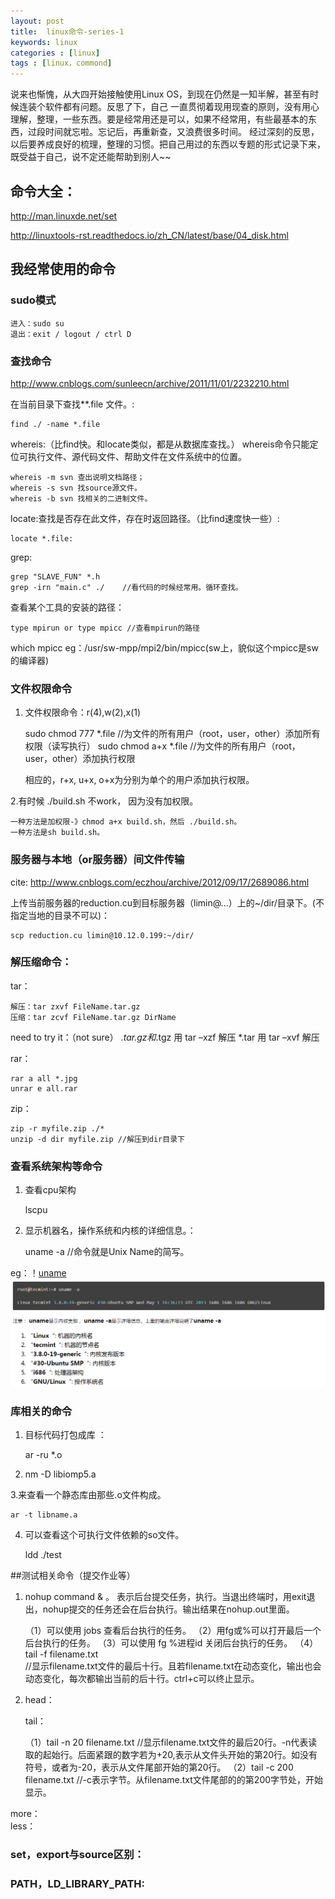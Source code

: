 ```yaml
---
layout: post
title:  linux命令-series-1
keywords: linux
categories : [linux]
tags : [linux，commond]
---
```


说来也惭愧，从大四开始接触使用Linux OS，到现在仍然是一知半解，甚至有时候连装个软件都有问题。反思了下，自己 一直贯彻着现用现查的原则，没有用心理解，整理，一些东西。要是经常用还是可以，如果不经常用，有些最基本的东西，过段时间就忘啦。忘记后，再重新查，又浪费很多时间。
经过深刻的反思，以后要养成良好的梳理，整理的习惯。把自己用过的东西以专题的形式记录下来，既受益于自己，说不定还能帮助到别人~~

## 命令大全：
http://man.linuxde.net/set

http://linuxtools-rst.readthedocs.io/zh_CN/latest/base/04_disk.html


## 我经常使用的命令

### sudo模式

	进入：sudo su
	退出：exit / logout / ctrl D

### 查找命令
http://www.cnblogs.com/sunleecn/archive/2011/11/01/2232210.html

在当前目录下查找**.file 文件。:

	find ./ -name *.file    

whereis:（比find快。和locate类似，都是从数据库查找。）
whereis命令只能定位可执行文件、源代码文件、帮助文件在文件系统中的位置。

	whereis -m svn 查出说明文档路径；
	whereis -s svn 找source源文件。
	whereis -b svn 找相关的二进制文件。

locate:查找是否存在此文件，存在时返回路径。（比find速度快一些）:

	locate *.file: 

grep:

	grep "SLAVE_FUN" *.h
	grep -irn "main.c" ./    //看代码的时候经常用。循环查找。

查看某个工具的安装的路径：

	type mpirun or type mpicc //查看mpirun的路径

which mpicc
eg：/usr/sw-mpp/mpi2/bin/mpicc(sw上，貌似这个mpicc是sw的编译器)


### 文件权限命令

1. 文件权限命令：r(4),w(2),x(1)


	sudo chmod 777 *.file  //为文件的所有用户（root，user，other）添加所有权限（读写执行）
	sudo chmod a+x  *.file //为文件的所有用户（root，user，other）添加执行权限

	相应的，r+x, u+x, o+x为分别为单个的用户添加执行权限。

2.有时候 ./build.sh 不work， 因为没有加权限。

	一种方法是加权限-》chmod a+x build.sh，然后 ./build.sh。	
	一种方法是sh build.sh。


### 服务器与本地（or服务器）间文件传输
cite: http://www.cnblogs.com/eczhou/archive/2012/09/17/2689086.html


上传当前服务器的reduction.cu到目标服务器（limin@...）上的~/dir/目录下。(不指定当地的目录不可以)：

	scp reduction.cu limin@10.12.0.199:~/dir/


### 解压缩命令：
tar：

	解压：tar zxvf FileName.tar.gz
	压缩：tar zcvf FileName.tar.gz DirName

need to try it：（not sure）
*.tar.gz和*.tgz 用 tar –xzf 解压
*.tar 用 tar –xvf 解压


 rar：

	rar a all *.jpg
	unrar e all.rar
zip：
			
	zip -r myfile.zip ./*
	unzip -d dir myfile.zip //解压到dir目录下

### 查看系统架构等命令
1. 查看cpu架构

	lscpu    
2. 显示机器名，操作系统和内核的详细信息。：

	uname -a  //命令就是Unix Name的简写。

eg：！[uname](/images/uname.png)
![](/images/uname.png)

### 库相关的命令
1. 目标代码打包成库 ：

	ar -ru *.o 
2. nm -D libiomp5.a

3.来查看一个静态库由那些.o文件构成。

	ar -t libname.a 
4. 可以查看这个可执行文件依赖的so文件。

	ldd ./test

##测试相关命令（提交作业等）
1. nohup command & 。
表示后台提交任务，执行。当退出终端时，用exit退出，nohup提交的任务还会在后台执行。输出结果在nohup.out里面。


	（1）可以使用 jobs 查看后台执行的任务。
	（2）用fg或%可以打开最后一个后台执行的任务。
	（3）可以使用 fg %进程id 关闭后台执行的任务。
	（4）tail -f filename.txt  
	//显示filename.txt文件的最后十行。且若filename.txt在动态变化，输出也会动态变化，每次都输出当前的后十行。ctrl+c可以终止显示。

2. head：

   tail：


	（1）tail -n 20 filename.txt //显示filename.txt文件的最后20行。-n代表读取的起始行。后面紧跟的数字若为+20,表示从文件头开始的第20行。如没有符号，或者为-20，表示从文件尾部开始的第20行。
	（2）tail -c 200 filename.txt //-c表示字节。从filename.txt文件尾部的的第200字节处，开始显示。

more：  
less：

### set，export与source区别：

### PATH，LD_LIBRARY_PATH:
